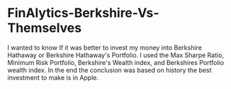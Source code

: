 # FinAlytics-Berkshire-Vs-Themselves
I wanted to know If it was better to invest my money into Berkshire Hathaway or Berkshire Hathaway's Portfolio. I used the Max Sharpe Ratio, Minimum Risk Portfolio, Berkshire's Wealth index, and Berkshires Portfolio wealth index. In the end the conclusion was based on history the best investment to make is in Apple. 
